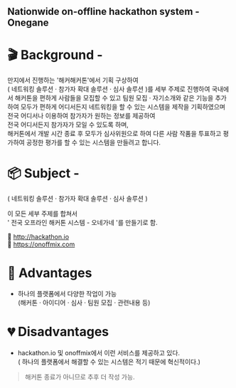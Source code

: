 ## Nationwide on-offline hackathon system - Onegane

# 🎬 Background -

만지에서 진행하는 '해커해커톤'에서 기획 구상하여  
( 네트워킹 솔루션 · 참가자 확대 솔루션 · 심사 솔루션 )를 세부 주제로 진행하여 국내에서 해커톤을 편하게 사람들을 모집할 수 있고 팀원 모집 · 자기소개와 같은 기능을 추가하여 모두가 편하게 어디서든지 네트워킹을 할 수 있는 시스템을 제작을 기획하였으며  
전국 어디서나 이용하여 참가자가 원하는 정보를 제공하여  
전국 어디서든지 참가자가 모일 수 있도록 하며,  
해커톤에서 개발 시간 종료 후 모두가 심사위원으로 하여 다른 사람 작품을 투표하고 평가하여 공정한 평가를 할 수 있는 시스템을 만들려고 합니다.

# 📦 Subject -

( 네트워킹 솔루션 · 참가자 확대 솔루션 · 심사 솔루션 )

이 모든 세부 주제를 합쳐서  
' 전국 오프라인 해커톤 시스템 - 오네가네 '를 만들기로 함.

🔗 http://hackathon.io  
🔗 https://onoffmix.com

# 🧡 Advantages

- 하나의 플랫폼에서 다양한 작업이 가능  
(해커톤 · 아이디어 · 심사 · 팀원 모집 · 관련내용 등)

# 💔 Disadvantages

- hackathon.io 및 onoffmix에서 이런 서비스를 제공하고 있다.  
( 하나의 플랫폼에서 해결할 수 있는 시스템은 적기 때문에 혁신적이다.)

>해커톤 종료가 아니므로 추후 더 작성 가능.